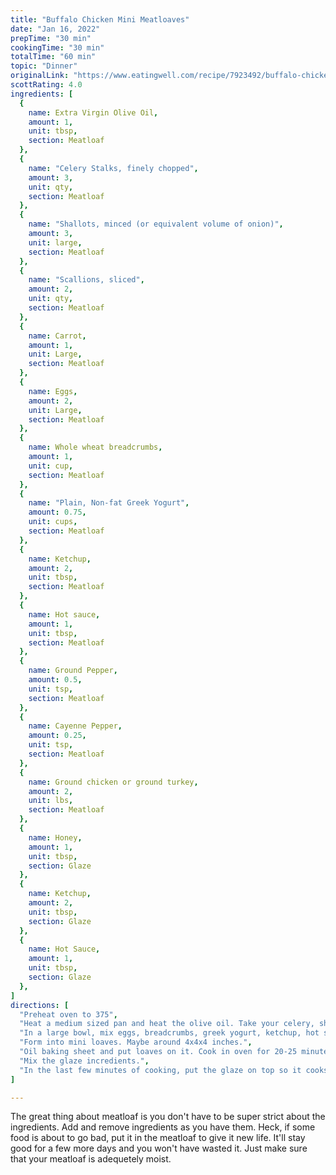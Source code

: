 ```yaml
---
title: "Buffalo Chicken Mini Meatloaves"
date: "Jan 16, 2022"
prepTime: "30 min" 
cookingTime: "30 min"
totalTime: "60 min"
topic: "Dinner"
originalLink: "https://www.eatingwell.com/recipe/7923492/buffalo-chicken-mini-meatloaves/"
scottRating: 4.0
ingredients: [
  {
    name: Extra Virgin Olive Oil,
    amount: 1,
    unit: tbsp,
    section: Meatloaf
  },
  {
    name: "Celery Stalks, finely chopped",
    amount: 3,
    unit: qty,
    section: Meatloaf
  },
  {
    name: "Shallots, minced (or equivalent volume of onion)",
    amount: 3,
    unit: large,
    section: Meatloaf
  },
  {
    name: "Scallions, sliced",
    amount: 2,
    unit: qty,
    section: Meatloaf
  },
  {
    name: Carrot,
    amount: 1,
    unit: Large,
    section: Meatloaf
  },
  {
    name: Eggs,
    amount: 2,
    unit: Large,
    section: Meatloaf
  },
  {
    name: Whole wheat breadcrumbs,
    amount: 1,
    unit: cup,
    section: Meatloaf
  },
  {
    name: "Plain, Non-fat Greek Yogurt",
    amount: 0.75,
    unit: cups,
    section: Meatloaf
  },
  {
    name: Ketchup,
    amount: 2,
    unit: tbsp,
    section: Meatloaf
  },
  {
    name: Hot sauce,
    amount: 1,
    unit: tbsp,
    section: Meatloaf
  },
  {
    name: Ground Pepper,
    amount: 0.5,
    unit: tsp,
    section: Meatloaf
  },
  {
    name: Cayenne Pepper,
    amount: 0.25,
    unit: tsp,
    section: Meatloaf
  },
  {
    name: Ground chicken or ground turkey,
    amount: 2,
    unit: lbs,
    section: Meatloaf
  },
  {
    name: Honey,
    amount: 1,
    unit: tbsp,
    section: Glaze
  },
  {
    name: Ketchup,
    amount: 2,
    unit: tbsp,
    section: Glaze
  },
  {
    name: Hot Sauce,
    amount: 1,
    unit: tbsp,
    section: Glaze
  },
]
directions: [
  "Preheat oven to 375",
  "Heat a medium sized pan and heat the olive oil. Take your celery, shallots, scallions, and carrot and cook until softened.",
  "In a large bowl, mix eggs, breadcrumbs, greek yogurt, ketchup, hot sauce, black pepper, cayenne pepper, ground meat, and cooked vegetables. Mix.",
  "Form into mini loaves. Maybe around 4x4x4 inches.",
  "Oil baking sheet and put loaves on it. Cook in oven for 20-25 minutes. Really until temp reaches 165 internally.",
  "Mix the glaze incredients.",
  "In the last few minutes of cooking, put the glaze on top so it cooks a bit."
]

---
```


The great thing about meatloaf is you don't have to be super strict about the ingredients. Add and remove ingredients as you have them. Heck, if some food is about to go bad, put it in the meatloaf to give it new life. It'll stay good for a few more days and you won't have wasted it. Just make sure that your meatloaf is adequetely moist.